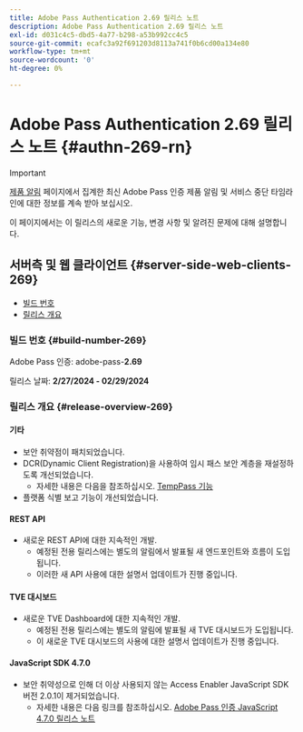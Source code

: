 ```yaml
---
title: Adobe Pass Authentication 2.69 릴리스 노트
description: Adobe Pass Authentication 2.69 릴리스 노트
exl-id: d031c4c5-dbd5-4a77-b298-a53b992cc4c5
source-git-commit: ecafc3a92f691203d8113a741f0b6cd00a134e80
workflow-type: tm+mt
source-wordcount: '0'
ht-degree: 0%

---
```


# Adobe Pass Authentication 2.69 릴리스 노트 {#authn-269-rn}

>[!IMPORTANT]
>
> [제품 알림](/help/authentication/product-announcements.md) 페이지에서 집계한 최신 Adobe Pass 인증 제품 알림 및 서비스 중단 타임라인에 대한 정보를 계속 받아 보십시오.

이 페이지에서는 이 릴리스의 새로운 기능, 변경 사항 및 알려진 문제에 대해 설명합니다.

## 서버측 및 웹 클라이언트 {#server-side-web-clients-269}

* [빌드 번호](#build-number-269)
* [릴리스 개요](#release-overview-269)

### 빌드 번호 {#build-number-269}

Adobe Pass 인증: adobe-pass-**2.69**

릴리스 날짜: **2/27/2024 - 02/29/2024**

### 릴리스 개요 {#release-overview-269}

#### 기타

* 보안 취약점이 패치되었습니다.
* DCR(Dynamic Client Registration)을 사용하여 임시 패스 보안 계층을 재설정하도록 개선되었습니다.
   * 자세한 내용은 다음을 참조하십시오. [TempPass 기능](../integration-guide-programmers/features-premium/temporary-access/temp-pass-feature.md)
* 플랫폼 식별 보고 기능이 개선되었습니다.

#### REST API

* 새로운 REST API에 대한 지속적인 개발.
   * 예정된 전용 릴리스에는 별도의 알림에서 발표될 새 엔드포인트와 흐름이 도입됩니다.
   * 이러한 새 API 사용에 대한 설명서 업데이트가 진행 중입니다.

#### TVE 대시보드

* 새로운 TVE Dashboard에 대한 지속적인 개발.
   * 예정된 전용 릴리스에는 별도의 알림에 발표될 새 TVE 대시보드가 도입됩니다.
   * 이 새로운 TVE 대시보드의 사용에 대한 설명서 업데이트가 진행 중입니다.

#### JavaScript SDK 4.7.0

* 보안 취약성으로 인해 더 이상 사용되지 않는 Access Enabler JavaScript SDK 버전 2.0.1이 제거되었습니다.
   * 자세한 내용은 다음 링크를 참조하십시오. [Adobe Pass 인증 JavaScript 4.7.0 릴리스 노트](authn-rn-javascript-470.md)
